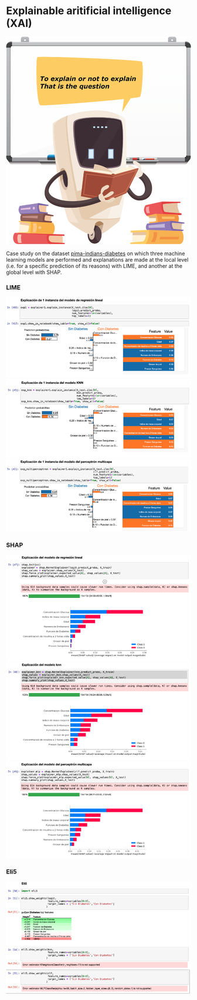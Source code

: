 # Explainable aritificial intelligence (XAI)

![](images/logo_sige_teoria.png)

Case study on the dataset [pima-indians-diabetes](https://www.kaggle.com/uciml/pima-indians-diabetes-database) on which three machine learning models are performed and explanations are made at the local level (i.e. for a specific prediction of its reasons) with LIME, and another at the global level with SHAP.


### LIME
![](images/5.png)
![](images/6.png)
![](images/7.png)

### SHAP
![](images/9.png)
![](images/10.png)
![](images/11.png)

### Eli5
![](images/12.png)
